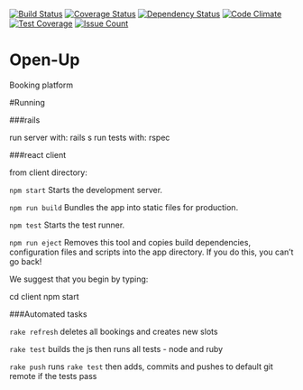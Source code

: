 [![Build Status](https://travis-ci.org/joejknowles/Open-Up.svg?branch=master)](https://travis-ci.org/joejknowles/Open-Up)
[![Coverage Status](https://coveralls.io/repos/github/joejknowles/Open-Up/badge.svg?branch=master)](https://coveralls.io/github/joejknowles/Open-Up?branch=master)
[![Dependency Status](https://gemnasium.com/badges/github.com/joejknowles/Open-Up.svg)](https://gemnasium.com/github.com/joejknowles/Open-Up)
[![Code Climate](https://codeclimate.com/github/joejknowles/Open-Up/badges/gpa.svg)](https://codeclimate.com/github/joejknowles/Open-Up)
[![Test Coverage](https://codeclimate.com/github/joejknowles/Open-Up/badges/coverage.svg)](https://codeclimate.com/github/joejknowles/Open-Up/coverage)
[![Issue Count](https://codeclimate.com/github/joejknowles/Open-Up/badges/issue_count.svg)](https://codeclimate.com/github/joejknowles/Open-Up)

# Open-Up
Booking platform

#Running

###rails

run server with: rails s
run tests with: rspec

###react client

  from client directory:

  `npm start`
    Starts the development server.

  `npm run build`
    Bundles the app into static files for production.

  `npm test`
    Starts the test runner.

  `npm run eject`
    Removes this tool and copies build dependencies, configuration files
    and scripts into the app directory. If you do this, you can’t go back!

We suggest that you begin by typing:

  cd client
  npm start

###Automated tasks

  `rake refresh`
    deletes all bookings and creates new slots

  `rake test`
    builds the js then runs all tests - node and ruby

  `rake push`
    runs `rake test` then adds, commits and pushes to default git remote if the tests pass
